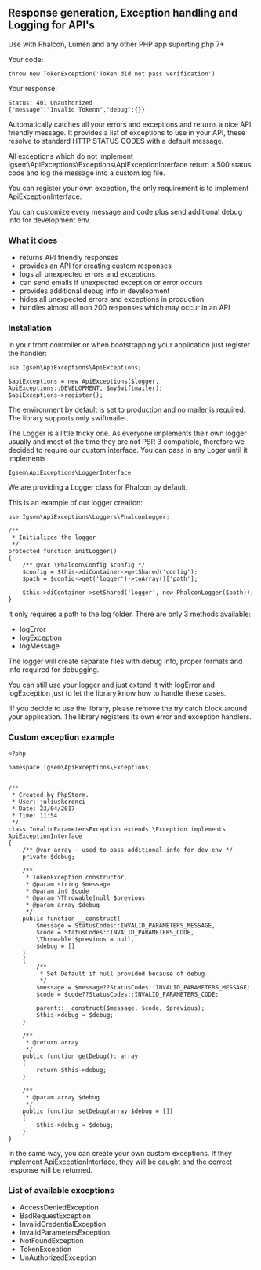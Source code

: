 ## Response generation, Exception handling and Logging for API's

Use with Phalcon, Lumen and any other PHP app suporting php 7+

Your code:
``` 
throw new TokenException('Token did not pass verification')
```
Your response:
```
Status: 401 Unauthorized
{"message":"Invalid Tokenn","debug":{}}
```
Automatically catches all your errors and exceptions and returns a nice API friendly message. 
It provides a list of exceptions to use in your API, these resolve to standard HTTP STATUS CODES with a 
default message.

All exceptions which do not implement Igsem\ApiExceptions\Exceptions\ApiExceptionInterface return a 500 status code and 
log the message into a custom log file. 

You can register your own exception, the only requirement is to implement ApiExceptionInterface.

You can customize every message and code plus send additional debug info for development env.

### What it does

- returns API friendly responses
- provides an API for creating custom responses
- logs all unexpected errors and exceptions
- can send emails if unexpected exception or error occurs
- provides additional debug info in development
- hides all unexpected errors and exceptions in production
- handles almost all non 200 responses which may occur in an API

### Installation

In your front controller or when bootstrapping your application just register the handler:

```
use Igsem\ApiExceptions\ApiExceptions;

$apiExceptions = new ApiExceptions($logger, ApiExceptions::DEVELOPMENT, $mySwiftmailer);
$apiExceptions->register();
```

The environment by default is set to production and no mailer is required. The library supports only swiftmailer.

The Logger is a little tricky one. As everyone implements their own logger usually and most of the time they are not 
PSR 3 compatible, therefore we decided to require our custom interface. You can pass in any Loger until it implements
 
```Igsem\ApiExceptions\LoggerInterface```

We are providing a Logger class for Phalcon by default.

This is an example of our logger creation:
```
use Igsem\ApiExceptions\Loggers\PhalconLogger;

/**
 * Initializes the logger
 */
protected function initLogger()
{
    /** @var \Phalcon\Config $config */
    $config = $this->diContainer->getShared('config');
    $path = $config->get('logger')->toArray()['path'];

    $this->diContainer->setShared('logger', new PhalconLogger($path));
}
```

It only requires a path to the log folder. There are only 3 methods available:

- logError
- logException
- logMessage

The logger will create separate files with debug info, proper formats and info required for debugging. 

You can still use your logger and just extend it with logError and logException just to let the library know how to 
handle these cases.

!If you decide to use the library, please remove the try catch block around your application. 
The library registers its own error and exception handlers.

### Custom exception example

```
<?php

namespace Igsem\ApiExceptions\Exceptions;


/**
 * Created by PhpStorm.
 * User: juliuskoronci
 * Date: 23/04/2017
 * Time: 11:54
 */
class InvalidParametersException extends \Exception implements ApiExceptionInterface
{
    /** @var array - used to pass additional info for dev env */
    private $debug;

    /**
     * TokenException constructor.
     * @param string $message
     * @param int $code
     * @param \Throwable|null $previous
     * @param array $debug
     */
    public function __construct(
        $message = StatusCodes::INVALID_PARAMETERS_MESSAGE,
        $code = StatusCodes::INVALID_PARAMETERS_CODE,
        \Throwable $previous = null,
        $debug = []
    )
    {
        /**
         * Set Default if null provided because of debug
         */
        $message = $message??StatusCodes::INVALID_PARAMETERS_MESSAGE;
        $code = $code??StatusCodes::INVALID_PARAMETERS_CODE;

        parent::__construct($message, $code, $previous);
        $this->debug = $debug;
    }

    /**
     * @return array
     */
    public function getDebug(): array
    {
        return $this->debug;
    }

    /**
     * @param array $debug
     */
    public function setDebug(array $debug = [])
    {
        $this->debug = $debug;
    }
}
```

In the same way, you can create your own custom exceptions. If they implement ApiExceptionInterface, they will be 
caught and the correct response will be returned.

### List of available exceptions

- AccessDeniedException
- BadRequestException
- InvalidCredentialException
- InvalidParametersException
- NotFoundException
- TokenException
- UnAuthorizedException